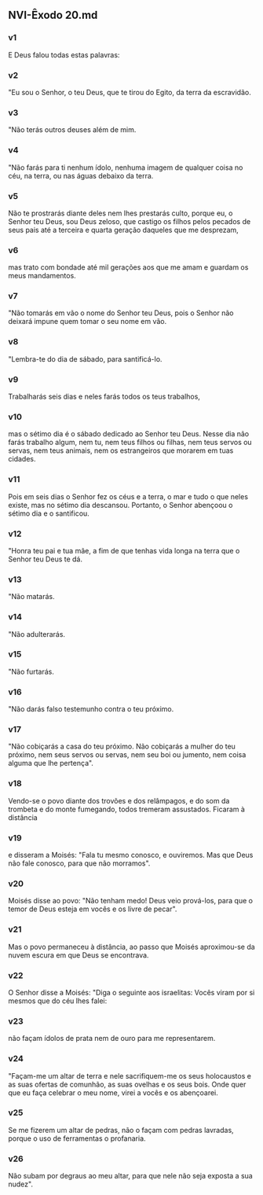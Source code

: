 ## NVI-Êxodo 20.md
### v1
 E Deus falou todas estas palavras:
### v2
 "Eu sou o Senhor, o teu Deus, que te tirou do Egito, da terra da escravidão.
### v3
 "Não terás outros deuses além de mim.
### v4
 "Não farás para ti nenhum ídolo, nenhuma imagem de qualquer coisa no céu, na terra, ou nas águas debaixo da terra.
### v5
 Não te prostrarás diante deles nem lhes prestarás culto, porque eu, o Senhor teu Deus, sou Deus zeloso, que castigo os filhos pelos pecados de seus pais até a terceira e quarta geração daqueles que me desprezam,
### v6
 mas trato com bondade até mil gerações aos que me amam e guardam os meus mandamentos.
### v7
 "Não tomarás em vão o nome do Senhor teu Deus, pois o Senhor não deixará impune quem tomar o seu nome em vão.
### v8
 "Lembra-te do dia de sábado, para santificá-lo.
### v9
 Trabalharás seis dias e neles farás todos os teus trabalhos,
### v10
 mas o sétimo dia é o sábado dedicado ao Senhor teu Deus. Nesse dia não farás trabalho algum, nem tu, nem teus filhos ou filhas, nem teus servos ou servas, nem teus animais, nem os estrangeiros que morarem em tuas cidades.
### v11
 Pois em seis dias o Senhor fez os céus e a terra, o mar e tudo o que neles existe, mas no sétimo dia descansou. Portanto, o Senhor abençoou o sétimo dia e o santificou.
### v12
 "Honra teu pai e tua mãe, a fim de que tenhas vida longa na terra que o Senhor teu Deus te dá.
### v13
 "Não matarás.
### v14
 "Não adulterarás.
### v15
 "Não furtarás.
### v16
 "Não darás falso testemunho contra o teu próximo.
### v17
 "Não cobiçarás a casa do teu próximo. Não cobiçarás a mulher do teu próximo, nem seus servos ou servas, nem seu boi ou jumento, nem coisa alguma que lhe pertença".
### v18
 Vendo-se o povo diante dos trovões e dos relâmpagos, e do som da trombeta e do monte fumegando, todos tremeram assustados. Ficaram à distância
### v19
 e disseram a Moisés: "Fala tu mesmo conosco, e ouviremos. Mas que Deus não fale conosco, para que não morramos".
### v20
 Moisés disse ao povo: "Não tenham medo! Deus veio prová-los, para que o temor de Deus esteja em vocês e os livre de pecar".
### v21
 Mas o povo permaneceu à distância, ao passo que Moisés aproximou-se da nuvem escura em que Deus se encontrava.
### v22
 O Senhor disse a Moisés: "Diga o seguinte aos israelitas: Vocês viram por si mesmos que do céu lhes falei:
### v23
 não façam ídolos de prata nem de ouro para me representarem.
### v24
 "Façam-me um altar de terra e nele sacrifiquem-me os seus holocaustos e as suas ofertas de comunhão, as suas ovelhas e os seus bois. Onde quer que eu faça celebrar o meu nome, virei a vocês e os abençoarei.
### v25
 Se me fizerem um altar de pedras, não o façam com pedras lavradas, porque o uso de ferramentas o profanaria.
### v26
 Não subam por degraus ao meu altar, para que nele não seja exposta a sua nudez".
